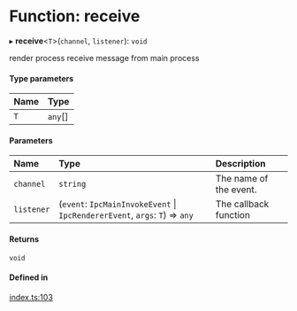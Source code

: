 # Function: receive

▸ **receive**<`T`\>(`channel`, `listener`): `void`

render process receive message from main process

#### Type parameters

| Name | Type |
| :------ | :------ |
| `T` | `any`[] |

#### Parameters

| Name | Type | Description |
| :------ | :------ | :------ |
| `channel` | `string` | The name of the event. |
| `listener` | (`event`: `IpcMainInvokeEvent` \| `IpcRendererEvent`, `args`: `T`) => `any` | The callback function |

#### Returns

`void`

#### Defined in

[index.ts:103](https://github.com/savage181855/npm-electron-ipc/blob/b6413fa/src/index.ts#L103)
